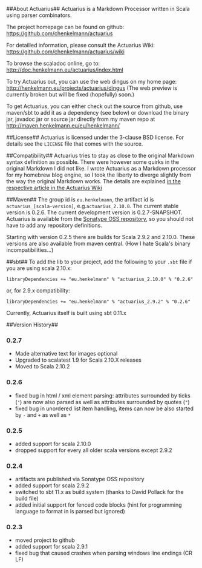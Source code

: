 ##About Actuarius##
Actuarius is a Markdown Processor written in Scala using parser combinators. 

The project homepage can be found on github: https://github.com/chenkelmann/actuarius

For detailled information, please consult the Actuarius Wiki: https://github.com/chenkelmann/actuarius/wiki 

To browse the scaladoc online, go to: http://doc.henkelmann.eu/actuarius/index.html

To try Actuarius out, you can use the web dingus on my home page: http://henkelmann.eu/projects/actuarius/dingus 
(The web preview is currently broken but will be fixed (hopefully) soon.)

To get Actuarius, you can either check out the source from github, use maven/sbt to add it as a dependency (see below) or download the binary jar, javadoc jar or source jar directly from my maven repo at http://maven.henkelmann.eu/eu/henkelmann/

##License##
Actuarius is licensed under the 3-clause BSD license. For details see the `LICENSE` file that comes with the source.

##Compatibility##
Actuarius tries to stay as close to the original Markdown syntax definition as possible. There were however some quirks in the original Markdown I did not like. I wrote Actuarius as a Markdown processor for my homebrew blog engine, so I took the liberty to diverge slightly from the way the original Markdown works. The details are explained [in the respective article in the Actuarius Wiki](https://github.com/chenkelmann/actuarius/wiki/Differences-Between-Actuarius-And-Standard-Markdown)

##Maven##
The group id is `eu.henkelmann`, the artifact id is `actuarius_[scala-version]`, e.g.`actuarius_2.10.0`. The current stable version is 0.2.6. The current development version is 0.2.7-SNAPSHOT.
Actuarius is available from the [Sonatype OSS repository](https://oss.sonatype.org), so you should not have to add any repository definitions.

Starting with version 0.2.5 there are builds for Scala 2.9.2 and 2.10.0. These versions are also available from maven central.
(How I hate Scala's binary incompatibilities…)

##sbt##
To add the lib to your project, add the following to your `.sbt` file if you are using scala 2.10.x:

    libraryDependencies += "eu.henkelmann" % "actuarius_2.10.0" % "0.2.6"

or, for 2.9.x compatibility:

    libraryDependencies += "eu.henkelmann" % "actuarius_2.9.2" % "0.2.6"
    
    
Currently, Actuarius itself is built using sbt 0.11.x

##Version History##

### 0.2.7
* Made alternative text for images optional
* Upgraded to scalatest 1.9 for Scala 2.10.X releases
* Moved to Scala 2.10.2

### 0.2.6
* fixed bug in html / xml element parsing: attributes surrounded by ticks (`'`) are now also parsed as well as attributes surrounded by quotes (`"`)
* fixed bug in unordered list item handling, items can now be also started by `-` and `+` as well as `*`

### 0.2.5
* added support for scala 2.10.0
* dropped support for every all older scala versions except 2.9.2

### 0.2.4
* artifacts are published via Sonatype OSS repository
* added support for scala 2.9.2
* switched to sbt 11.x as build system (thanks to David Pollack for the build file)
* added initial support for fenced code blocks (hint for programming language to format in is parsed but ignored)

### 0.2.3

* moved project to github
* added support for scala 2.9.1
* fixed bug that caused crashes when parsing windows line endings (CR LF)


